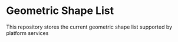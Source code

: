 # Geometric Shape List

This repository stores the current geometric shape list supported by platform services
